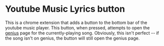 # Youtube Music Lyrics button

This is a chrome extension that adds a button to the bottom bar of the youtube music player.
This button, when pressed, attempts to open the [genius](https://genius.com) page for the currently-playing song.
Obviously, this isn't perfect -- if the song isn't on genius, the button will still open the genius page.
